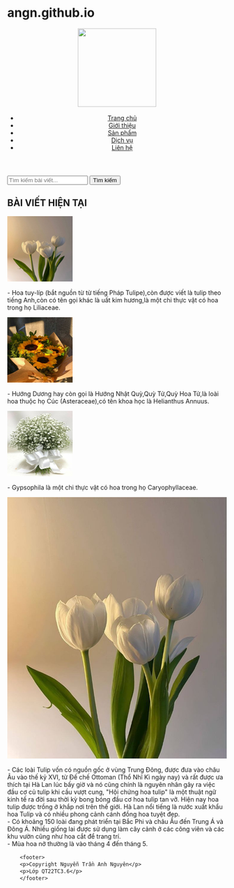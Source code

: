 # angn.github.io
<!doctype html>
<html lang="vi">
<head>
<meta charset="utf-8">
<meta name="viewport" content="width=device-width, initial-scale=1.0">
<title>Vườn hoa</title>
<link rel="stylesheet" href="hoa.css">
</head>
<body>
	<header>
		<div class="logo">
    	  <img src="file:///C:/xampp/htdocs/hh/logoo.jpg" width="180" height="180" alt=""/>
		</div>
		<nav class="menu">
			<ul>
			  <li><a href="#">Trang chủ</a></li>
			  <li><a href="#">Giới thiệu</a></li>
				<li><a href="#">Sản phẩm</a></li>
			  <li><a href="#">Dịch vụ</a></li>
				<li><a href="#">Liên hệ</a></li>
			</ul>
		</nav>
	</header>
	<div class="container">
	<div class="col1">
	<div class="search-bar">
		<from action="/search" method="GET">
			<input type="text" name="query" placeholder="Tìm kiếm bài viết...">
			<button type="submit">Tìm kiếm</button>
</from>
</div>
<h2>BÀI VIẾT HIỆN TẠI</h2>
<div class="post">
      <img src="tulip.jpg" width="150" height="150" alt="Hoa tulip"/>
		<p> - Hoa tuy-líp (bắt nguồn từ từ tiếng Pháp Tulipe),còn được viết là tulip theo tiếng Anh,còn có tên gọi khác là uất kim hương,là một chi thực vật có hoa trong họ Liliaceae.</p>
</div>
<div class="post">
		<img src="hduong.jpg" width="150" height="150" alt="Hoa hướng dương"/>
		<p> - Hướng Dương hay còn gọi là Hướng Nhật Quỳ,Quỳ Tử,Quỳ Hoa Tử,là loài hoa thuộc họ Cúc (Asteraceae),có tên khoa học là Helianthus Annuus.</p>
</div>
<div class="post">
	    <img src="baby.jpg" width="150" height="150" alt="Hoa baby"/>
		<p> - Gypsophila là một chi thực vật có hoa trong họ Caryophyllaceae.</p>
</div>
</div>
<div class="col2">
		<img src="tulip.jpg" width="700" height="600" alt="Hình ảnh bài viết"/>
		<p> - Các loài Tulip vốn có nguồn gốc ở vùng Trung Đông, được đưa vào châu Âu vào thế kỷ XVI, từ Đế chế Ottoman (Thổ Nhĩ Kì ngày nay) và rất được ưa thích tại Hà Lan lúc bấy giờ và nó cũng chính là nguyên nhân gây ra việc đầu cơ củ tulip khi cầu vượt cung, "Hội chứng hoa tulip" là một thuật ngữ kinh tế ra đời sau thời kỳ bong bóng đầu cơ hoa tulip tan vỡ. Hiện nay hoa tulip được trồng ở khắp nơi trên thế giới. Hà Lan nổi tiếng là nước xuất khẩu hoa Tulip và có nhiều phong cảnh cánh đồng hoa tuyệt đẹp.<br> - Có khoảng 150 loài đang phát triển tại Bắc Phi và châu Âu đến Trung Á và Đông Á. Nhiều giống lai được sử dụng làm cây cảnh ở các công viên và các khu vườn cũng như hoa cắt để trang trí.
		<br> - Mùa hoa nở thường là vào tháng 4 đến tháng 5.</p>
</div>
</div>

	
		<footer>
		<p>Copyright Nguyễn Trần Anh Nguyên</p>
		<p>Lớp QT22TC3.6</p>
		</footer>
</body>
</html>
